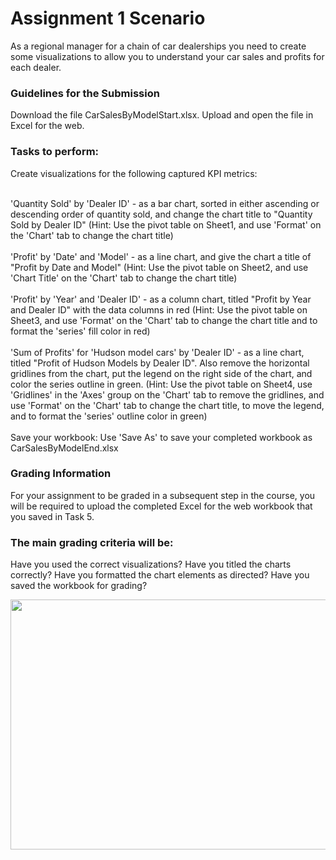 <h1>Assignment 1 Scenario</h1>
<p>As a regional manager for a chain of car dealerships you need to create some visualizations to allow you to understand your car sales and profits for each dealer.

  <h3>Guidelines for the Submission</h3>
Download the file CarSalesByModelStart.xlsx. Upload and open the file in Excel for the web.

<h3> Tasks to perform:</h3>
Create visualizations for the following captured KPI metrics:

<br>'Quantity Sold' by 'Dealer ID' - as a bar chart, sorted in either ascending or descending order of quantity sold, and change the chart title to "Quantity Sold by
Dealer ID" (Hint: Use the pivot table on Sheet1, and use 'Format' on the 'Chart' tab to change the chart title) </br>
<br>'Profit' by 'Date' and 'Model' - as a line chart, and give the chart a title of "Profit by Date and Model" (Hint: Use the pivot table on Sheet2, and use 'Chart
Title' on the 'Chart' tab to change the chart title)</br>
<br>'Profit' by 'Year' and 'Dealer ID' - as a column chart, titled "Profit by Year and Dealer ID" with the data columns in red (Hint: Use the pivot table on Sheet3, and
use 'Format' on the 'Chart' tab to change the chart title and to format the 'series' fill color in red)</br>
<br>'Sum of Profits' for 'Hudson model cars' by 'Dealer ID' - as a line chart, titled "Profit of Hudson Models by Dealer ID". Also remove the horizontal gridlines from
the chart, put the legend on the right side of the chart, and color the series outline in green. (Hint: Use the pivot table on Sheet4, use 'Gridlines' in the 'Axes'
group on the 'Chart' tab to remove the gridlines, and use 'Format' on the 'Chart' tab to change the chart title, to move the legend, and to format the 'series' outline
color in green)</br>
<br>Save your workbook: Use 'Save As' to save your completed workbook as CarSalesByModelEnd.xlsx</br>
<h3>Grading Information</h3>
For your assignment to be graded in a subsequent step in the course, you will be required to upload the completed Excel for the web workbook that you saved in Task 5.

  <h3>The main grading criteria will be:</h3>

Have you used the correct visualizations?
Have you titled the charts correctly?
Have you formatted the chart elements as directed?
Have you saved the workbook for grading?
  </p>
  <img src = "https://coursera-certificate-images.s3.amazonaws.com/UXVZYCRFZGCJ" width = 600 height = 400>
